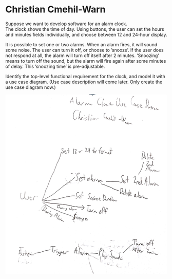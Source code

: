 # Christian Cmehil-Warn
Suppose we want to develop software for an alarm clock.  
The clock shows the time of day. Using buttons, the user can set the hours and minutes fields individually, and choose between 12 and 24-hour display.

It is possible to set one or two alarms. When an alarm fires, it will sound some noise. The user can turn it off, or choose to ’snooze’. If the user does not respond at all, the alarm will turn off itself after 2 minutes. ’Snoozing’ means to turn off the sound, but the alarm will fire again after some minutes of delay. This ’snoozing time’ is pre-adjustable.  

Identify the top-level functional requirement for the clock, and model it with a use case diagram.  (Use case description will come later.  Only create the use case diagram now.)

![Alarm Clock Use Case](AlarmClockUseCase.jpg)

